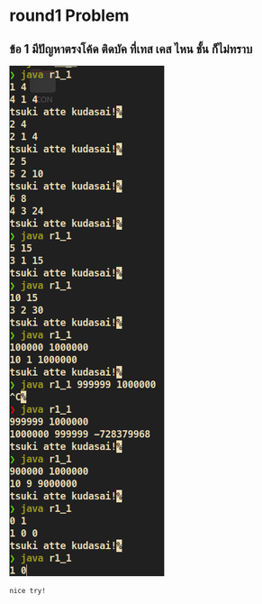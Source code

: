 # round1 Problem
## ข้อ 1 มีปัญหาตรงโค้ด ติดบัค ที่เทส เคส ไหน ชั้น ก็ไม่ทราบ

![gummy_problem](../src/r1_p1_run.jpg )

<!-- <span class="caption">The [gummy problem] first bug of round 1.</span> -->

    nice try!
